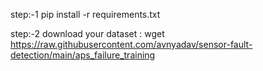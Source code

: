 step:-1
pip install -r requirements.txt

step:-2
download your dataset : wget https://raw.githubusercontent.com/avnyadav/sensor-fault-detection/main/aps_failure_training
